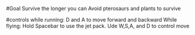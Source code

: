 #Goal
Survive the longer you can
Avoid pterosaurs and plants to survive

#controls
while running: D and A to move forward and backward
While flying: Hold Spacebar to use the jet pack. Ude W,S,A, and D to control move

